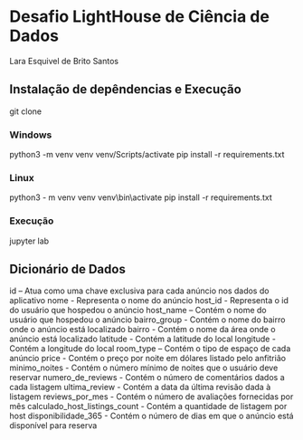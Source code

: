 # Desafio LightHouse de Ciência de Dados

Lara Esquivel de Brito Santos

## Instalação de depêndencias e Execução 

git clone 

### Windows

python3 -m venv venv
venv/Scripts/activate
pip install -r requirements.txt

### Linux 

python3 - m venv venv
venv\bin\activate
pip install -r requirements.txt

### Execução

jupyter lab


## Dicionário de Dados

id – Atua como uma chave exclusiva para cada anúncio nos dados do aplicativo
nome - Representa o nome do anúncio
host_id - Representa o id do usuário que hospedou o anúncio
host_name – Contém o nome do usuário que hospedou o anúncio
bairro_group - Contém o nome do bairro onde o anúncio está localizado
bairro - Contém o nome da área onde o anúncio está localizado
latitude - Contém a latitude do local
longitude - Contém a longitude do local
room_type – Contém o tipo de espaço de cada anúncio
price - Contém o preço por noite em dólares listado pelo anfitrião
minimo_noites - Contém o número mínimo de noites que o usuário deve reservar
numero_de_reviews - Contém o número de comentários dados a cada listagem
ultima_review - Contém a data da última revisão dada à listagem
reviews_por_mes - Contém o número de avaliações fornecidas por mês
calculado_host_listings_count - Contém a quantidade de listagem por host
disponibilidade_365 - Contém o número de dias em que o anúncio está disponível para reserva

